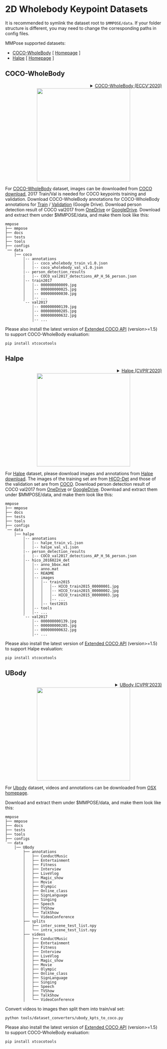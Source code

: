 # 2D Wholebody Keypoint Datasets

It is recommended to symlink the dataset root to `$MMPOSE/data`.
If your folder structure is different, you may need to change the corresponding paths in config files.

MMPose supported datasets:

- [COCO-WholeBody](#coco-wholebody) \[ [Homepage](https://github.com/jin-s13/COCO-WholeBody/) \]
- [Halpe](#halpe) \[ [Homepage](https://github.com/Fang-Haoshu/Halpe-FullBody/) \]

## COCO-WholeBody

<!-- [DATASET] -->

<details>
<summary align="right"><a href="https://link.springer.com/chapter/10.1007/978-3-030-58545-7_12">COCO-WholeBody (ECCV'2020)</a></summary>

```bibtex
@inproceedings{jin2020whole,
  title={Whole-Body Human Pose Estimation in the Wild},
  author={Jin, Sheng and Xu, Lumin and Xu, Jin and Wang, Can and Liu, Wentao and Qian, Chen and Ouyang, Wanli and Luo, Ping},
  booktitle={Proceedings of the European Conference on Computer Vision (ECCV)},
  year={2020}
}
```

</details>

<div align="center">
  <img src="https://user-images.githubusercontent.com/100993824/227770977-c8f00355-c43a-467e-8444-d307789cf4b2.png" height="300px">
</div>

For [COCO-WholeBody](https://github.com/jin-s13/COCO-WholeBody/) dataset, images can be downloaded from [COCO download](http://cocodataset.org/#download), 2017 Train/Val is needed for COCO keypoints training and validation.
Download COCO-WholeBody annotations for COCO-WholeBody annotations for [Train](https://drive.google.com/file/d/1thErEToRbmM9uLNi1JXXfOsaS5VK2FXf/view?usp=sharing) / [Validation](https://drive.google.com/file/d/1N6VgwKnj8DeyGXCvp1eYgNbRmw6jdfrb/view?usp=sharing) (Google Drive).
Download person detection result of COCO val2017 from [OneDrive](https://1drv.ms/f/s!AhIXJn_J-blWzzDXoz5BeFl8sWM-) or [GoogleDrive](https://drive.google.com/drive/folders/1fRUDNUDxe9fjqcRZ2bnF_TKMlO0nB_dk?usp=sharing).
Download and extract them under $MMPOSE/data, and make them look like this:

```text
mmpose
├── mmpose
├── docs
├── tests
├── tools
├── configs
`── data
    │── coco
        │-- annotations
        │   │-- coco_wholebody_train_v1.0.json
        │   |-- coco_wholebody_val_v1.0.json
        |-- person_detection_results
        |   |-- COCO_val2017_detections_AP_H_56_person.json
        │-- train2017
        │   │-- 000000000009.jpg
        │   │-- 000000000025.jpg
        │   │-- 000000000030.jpg
        │   │-- ...
        `-- val2017
            │-- 000000000139.jpg
            │-- 000000000285.jpg
            │-- 000000000632.jpg
            │-- ...

```

Please also install the latest version of [Extended COCO API](https://github.com/jin-s13/xtcocoapi) (version>=1.5) to support COCO-WholeBody evaluation:

`pip install xtcocotools`

## Halpe

<!-- [DATASET] -->

<details>
<summary align="right"><a href="https://arxiv.org/abs/2004.00945">Halpe (CVPR'2020)</a></summary>

```bibtex
@inproceedings{li2020pastanet,
  title={PaStaNet: Toward Human Activity Knowledge Engine},
  author={Li, Yong-Lu and Xu, Liang and Liu, Xinpeng and Huang, Xijie and Xu, Yue and Wang, Shiyi and Fang, Hao-Shu and Ma, Ze and Chen, Mingyang and Lu, Cewu},
  booktitle={CVPR},
  year={2020}
}
```

</details>

<div align="center">
  <img src="https://user-images.githubusercontent.com/100993824/227771087-b839ea5b-4461-4ba7-8a9a-823b78e2ca44.png" height="300px">
</div>

For [Halpe](https://github.com/Fang-Haoshu/Halpe-FullBody/) dataset, please download images and annotations from [Halpe download](https://github.com/Fang-Haoshu/Halpe-FullBody).
The images of the training set are from [HICO-Det](https://drive.google.com/open?id=1QZcJmGVlF9f4h-XLWe9Gkmnmj2z1gSnk) and those of the validation set are from [COCO](http://images.cocodataset.org/zips/val2017.zip).
Download person detection result of COCO val2017 from [OneDrive](https://1drv.ms/f/s!AhIXJn_J-blWzzDXoz5BeFl8sWM-) or [GoogleDrive](https://drive.google.com/drive/folders/1fRUDNUDxe9fjqcRZ2bnF_TKMlO0nB_dk?usp=sharing).
Download and extract them under $MMPOSE/data, and make them look like this:

```text
mmpose
├── mmpose
├── docs
├── tests
├── tools
├── configs
`── data
    │── halpe
        │-- annotations
        │   │-- halpe_train_v1.json
        │   |-- halpe_val_v1.json
        |-- person_detection_results
        |   |-- COCO_val2017_detections_AP_H_56_person.json
        │-- hico_20160224_det
        │   │-- anno_bbox.mat
        │   │-- anno.mat
        │   │-- README
        │   │-- images
        │   │   │-- train2015
        │   │   │   │-- HICO_train2015_00000001.jpg
        │   │   │   │-- HICO_train2015_00000002.jpg
        │   │   │   │-- HICO_train2015_00000003.jpg
        │   │   │   │-- ...
        │   │   │-- test2015
        │   │-- tools
        │   │-- ...
        `-- val2017
            │-- 000000000139.jpg
            │-- 000000000285.jpg
            │-- 000000000632.jpg
            │-- ...

```

Please also install the latest version of [Extended COCO API](https://github.com/jin-s13/xtcocoapi) (version>=1.5) to support Halpe evaluation:

`pip install xtcocotools`

## UBody

<!-- [DATASET] -->

<details>
<summary align="right"><a href="https://arxiv.org/abs/2303.16160">UBody (CVPR'2023)</a></summary>

```bibtex
@article{lin2023one,
  title={One-Stage 3D Whole-Body Mesh Recovery with Component Aware Transformer},
  author={Lin, Jing and Zeng, Ailing and Wang, Haoqian and Zhang, Lei and Li, Yu},
  booktitle={Proceedings of the IEEE/CVF Conference on Computer Vision and Pattern Recognition},
  year={2023},
}
```

</details>

<div align="center">
  <img src="https://github.com/IDEA-Research/OSX/blob/main/assets/demo_video.gif" height="300px">
</div>

For [Ubody](https://github.com/IDEA-Research/OSX) dataset, videos and annotations can be downloaded from [OSX homepage](https://github.com/IDEA-Research/OSX).

Download and extract them under $MMPOSE/data, and make them look like this:

```text
mmpose
├── mmpose
├── docs
├── tests
├── tools
├── configs
`── data
    │── UBody
        ├── annotations
        │   ├── ConductMusic
        │   ├── Entertainment
        │   ├── Fitness
        │   ├── Interview
        │   ├── LiveVlog
        │   ├── Magic_show
        │   ├── Movie
        │   ├── Olympic
        │   ├── Online_class
        │   ├── SignLanguage
        │   ├── Singing
        │   ├── Speech
        │   ├── TVShow
        │   ├── TalkShow
        │   └── VideoConference
        ├── splits
        │   ├── inter_scene_test_list.npy
        │   └── intra_scene_test_list.npy
        ├── videos
        │   ├── ConductMusic
        │   ├── Entertainment
        │   ├── Fitness
        │   ├── Interview
        │   ├── LiveVlog
        │   ├── Magic_show
        │   ├── Movie
        │   ├── Olympic
        │   ├── Online_class
        │   ├── SignLanguage
        │   ├── Singing
        │   ├── Speech
        │   ├── TVShow
        │   ├── TalkShow
        │   └── VideoConference
```

Convert videos to images then split them into train/val set:

```shell
python tools/dataset_converters/ubody_kpts_to_coco.py
```

Please also install the latest version of [Extended COCO API](https://github.com/jin-s13/xtcocoapi) (version>=1.5) to support COCO-WholeBody evaluation:

`pip install xtcocotools`
